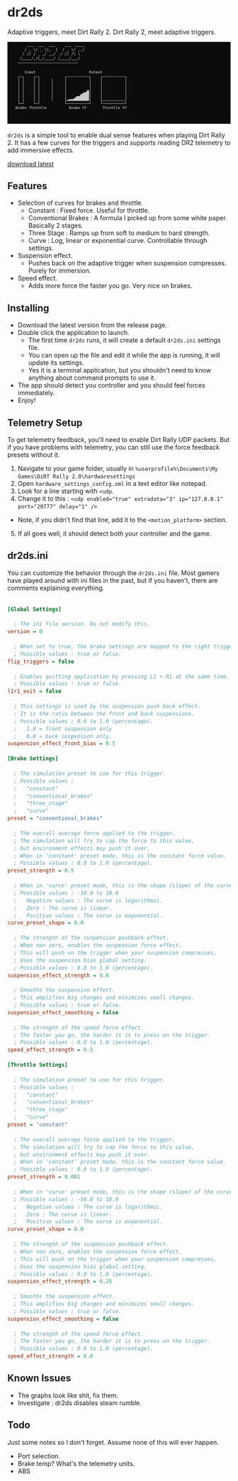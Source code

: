 # dr2ds
Adaptive triggers, meet Dirt Rally 2. Dirt Rally 2, meet adaptive triggers.

![dr2ds screenshot](https://github.com/firelight322/dr2ds/blob/main/dr2ds-screenshot.jpg)
<!-- <img src="https://github.com/firelight322/dr2ds/blob/main/dr2ds-demo.gif" width="900" height="506"> -->

`dr2ds` is a simple tool to enable dual sense features when playing Dirt Rally 2. It has a few curves for the triggers and supports reading DR2 telemetry to add immersive effects.

[download latest](https://github.com/firelight322/dr2ds/releases/latest)



## Features
- Selection of curves for brakes and throttle.
	- Constant : Fixed force. Useful for throttle.
  	- Conventional Brakes : A formula I picked up from some white paper. Basically 2 stages.
	- Three Stage : Ramps up from soft to medium to hard strength.
	- Curve : Log, linear or exponential curve. Controllable through settings.
- Suspension effect.
	- Pushes back on the adaptive trigger when suspension compresses. Purely for immersion.
- Speed effect.
	- Adds more force the faster you go. Very nice on brakes.

## Installing
- Download the latest version from the release page.
- Double click the application to launch.
  - The first time `dr2ds` runs, it will create a default `dr2ds.ini` settings file.
  - You can open up the file and edit it while the app is running, it will update its settings.
  - Yes it is a terminal application, but you shouldn't need to know anything about command prompts to use it.
- The app should detect you controller and you should feel forces immediately.
- Enjoy!

## Telemetry Setup
To get telemetry feedback, you'll need to enable Dirt Rally UDP packets. But if you have problems with telemetry, you can still use the force feedback presets without it.

1. Navigate to your game folder, usually in `%userprofile%\Documents\My Games\DiRT Rally 2.0\hardwaresettings`
2. Open `hardware_settings_config.xml` in a text editor like notepad.
3. Look for a line starting with `<udp`.
4. Change it to this : `<udp enabled="true" extradata="3" ip="127.0.0.1" port="20777" delay="1" />`
  - Note, if you didn't find that line, add it to the `<motion_platform>` section.
5. If all goes well, it should detect both your controller and the game.

## dr2ds.ini
You can customize the behavior through the `dr2ds.ini` file. Most gamers have played around with ini files in the past, but if you haven't, there are comments explaining everything.
```ini

[Global Settings]

  ; The ini file version. Do not modify this.
version = 0

  ; When set to true, the brake settings are mapped to the right trigger and accel settings are mapped to the left trigger.
  ; Possible values : true or false.
flip_triggers = false

  ; Enables quitting application by pressing L1 + R1 at the same time.
  ; Possible values : true or false.
l1r1_exit = false

  ; This settings is used by the suspension push back effect.
  ; It is the ratio between the front and back suspensions.
  ; Possible values : 0.0 to 1.0 (percentage).
  ;   1.0 = front suspension only
  ;   0.0 = back suspension only.
suspension_effect_front_bias = 0.5

[Brake Settings]

  ; The simulation preset to use for this trigger.
  ; Possible values :
  ;   "constant"
  ;   "conventional_brakes"
  ;   "three_stage"
  ;   "curve"
preset = "conventional_brakes"

  ; The overall average force applied to the trigger.
  ; The simulation will try to cap the force to this value,
  ; but environment effects may push it over.
  ; When in 'constant' preset mode, this is the constant force value.
  ; Possible values : 0.0 to 1.0 (percentage).
preset_strength = 0.5

  ; When in 'curve' preset mode, this is the shape (slope) of the curve.
  ; Possible values : -10.0 to 10.0
  ;   Negative values : The curve is logarithmic.
  ;   Zero : The curve is linear.
  ;   Positive values : The curve is exponential.
curve_preset_shape = 0.0

  ; The strength of the suspension pushback effect.
  ; When non zero, enables the suspension force effect.
  ; This will push on the trigger when your suspension compresses.
  ; Uses the suspension bias global setting.
  ; Possible values : 0.0 to 1.0 (percentage).
suspension_effect_strength = 0.0

  ; Smooths the suspension effect.
  ; This amplifies big changes and minimizes small changes.
  ; Possible values : true or false.
suspension_effect_smoothing = false

  ; The strength of the speed force effect.
  ; The faster you go, the harder it is to press on the trigger.
  ; Possible values : 0.0 to 1.0 (percentage).
speed_effect_strength = 0.5

[Throttle Settings]

  ; The simulation preset to use for this trigger.
  ; Possible values :
  ;   "constant"
  ;   "conventional_brakes"
  ;   "three_stage"
  ;   "curve"
preset = "constant"

  ; The overall average force applied to the trigger.
  ; The simulation will try to cap the force to this value,
  ; but environment effects may push it over.
  ; When in 'constant' preset mode, this is the constant force value.
  ; Possible values : 0.0 to 1.0 (percentage).
preset_strength = 0.001

  ; When in 'curve' preset mode, this is the shape (slope) of the curve.
  ; Possible values : -10.0 to 10.0
  ;   Negative values : The curve is logarithmic.
  ;   Zero : The curve is linear.
  ;   Positive values : The curve is exponential.
curve_preset_shape = 0.0

  ; The strength of the suspension pushback effect.
  ; When non zero, enables the suspension force effect.
  ; This will push on the trigger when your suspension compresses.
  ; Uses the suspension bias global setting.
  ; Possible values : 0.0 to 1.0 (percentage).
suspension_effect_strength = 0.25

  ; Smooths the suspension effect.
  ; This amplifies big changes and minimizes small changes.
  ; Possible values : true or false.
suspension_effect_smoothing = false

  ; The strength of the speed force effect.
  ; The faster you go, the harder it is to press on the trigger.
  ; Possible values : 0.0 to 1.0 (percentage).
speed_effect_strength = 0.0

```

## Known Issues
- The graphs look like shit, fix them.
- Investigate : dr2ds disables steam rumble.

## Todo
Just some notes so I don't forget. Assume none of this will ever happen.
- Port selection.
- Brake temp? What's the telemetry units.
- ABS
